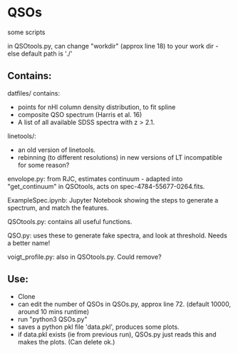 # QSOs
some scripts

in QSOtools.py, can change "workdir" (approx line 18) to your work dir - else default path is './'

## Contains:

datfiles/ contains: 
- points for nHI column density distribution, to fit spline 
- composite QSO spectrum (Harris et al. 16) 
- A list of all available SDSS spectra with z > 2.1.

linetools/:
- an old version of linetools.
- rebinning (to different resolutions) in new versions of LT incompatible for some reason?

envolope.py: from RJC, estimates continuum - adapted into "get_continuum" in QSOtools, acts on spec-4784-55677-0264.fits.

ExampleSpec.ipynb: Jupyter Notebook showing the steps to generate a spectrum, and match the features.

QSOtools.py: contains all useful functions.

QSO.py: uses these to generate fake spectra, and look at threshold. Needs a better name!

voigt_profile.py: also in QSOtools.py. Could remove?



## Use:

- Clone
- can edit the number of QSOs in QSOs.py, approx line 72. (default 10000, around 10 mins runtime)
- run "python3 QSOs.py"
- saves a python pkl file 'data.pkl', produces some plots.
- if data.pkl exists (ie from previous run), QSOs.py just reads this and makes the plots. (Can delete ok.)



